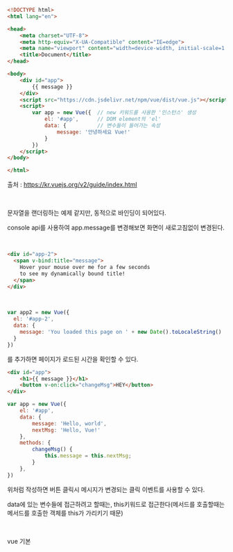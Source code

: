 ```html
<!DOCTYPE html>
<html lang="en">

<head>
    <meta charset="UTF-8">
    <meta http-equiv="X-UA-Compatible" content="IE=edge">
    <meta name="viewport" content="width=device-width, initial-scale=1.0">
    <title>Document</title>
</head>

<body>
    <div id="app">
        {{ message }}
    </div>
    <script src="https://cdn.jsdelivr.net/npm/vue/dist/vue.js"></script>
    <script>
        var app = new Vue({  // new 키워드를 사용한 '인스턴스' 생성
            el: '#app',      // DOM element의 'el'
            data: {          // 변수들이 들어가는 속성
                message: '안녕하세요 Vue!'
            }
        })
    </script>
</body>

</html>
```

출처 : https://kr.vuejs.org/v2/guide/index.html

<br>

문자열을 랜더링하는 예제 같지만, 동적으로 바인딩이 되어있다.

console api를 사용하여 app.message를 변경해보면 화면이 새로고침없이 변경된다.

<br>

```html
<div id="app-2">
  <span v-bind:title="message">
    Hover your mouse over me for a few seconds
    to see my dynamically bound title!
  </span>
</div>
```

<br>

```js
var app2 = new Vue({
  el: '#app-2',
  data: {
    message: 'You loaded this page on ' + new Date().toLocaleString()
  }
})
```

를 추가하면 페이지가 로드된 시간을 확인할 수 있다.

```html
<div id="app">
    <h1>{{ message }}</h1>
    <button v-on:click="changeMsg">HEY</button>
</div>
```

```js
var app = new Vue({
    el: '#app',
    data: {
        message: 'Hello, world',
        nextMsg: 'Hello, Vue!'
    },
    methods: {
        changeMsg() {
            this.message = this.nextMsg;
        }
    },
})
```

위처럼 작성하면 버튼 클릭시 메시지가 변경되는 클릭 이벤트를 사용할 수 있다.

data에 있는 변수들에 접근하려고 할때는, this키워드로 접근한다(메서드를 호출할때는 메서드를 호출한 객체를 this가 가리키기 때문)

<br>

vue 기본

